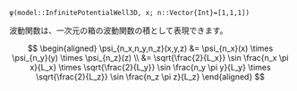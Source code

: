 `ψ(model::InfinitePotentialWell3D, x; n::Vector{Int}=[1,1,1])`

波動関数は、一次元の箱の波動関数の積として表現できます。

$$
\begin{aligned}
  \psi_{n_x,n_y,n_z}(x,y,z)
  &=     \psi_{n_x}(x)
  \times \psi_{n_y}(y)
  \times \psi_{n_z}(z) \\
  &=     \sqrt{\frac{2}{L_x}} \sin \frac{n_x \pi x}{L_x}
  \times \sqrt{\frac{2}{L_y}} \sin \frac{n_y \pi y}{L_y}
  \times \sqrt{\frac{2}{L_z}} \sin \frac{n_z \pi z}{L_z}
\end{aligned}
$$
